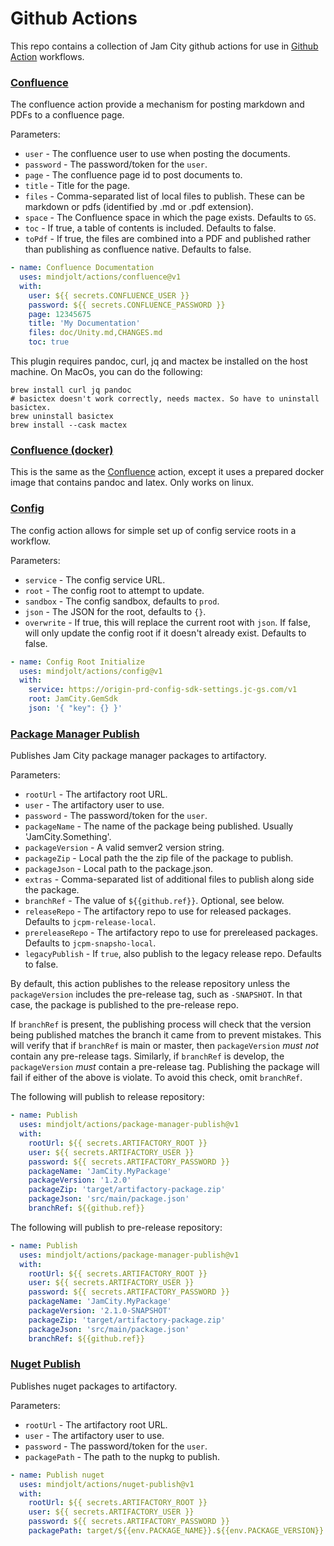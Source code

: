 Github Actions
==============

This repo contains a collection of Jam City github actions for use in
[Github Action](https://docs.github.com/en/actions) workflows.

### [Confluence](confluence/action.yml)
The confluence action provide a mechanism for posting markdown and PDFs 
to a confluence page.

Parameters:

* `user` - The confluence user to use when posting the documents.
* `password` - The password/token for the `user`.
* `page` - The confluence page id to post documents to.
* `title` - Title for the page.
* `files` - Comma-separated list of local files to publish. These can be markdown or pdfs (identified by .md or .pdf extension).
* `space` - The Confluence space in which the page exists. Defaults to `GS`.
* `toc` - If true, a table of contents is included. Defaults to false.
* `toPdf` - If true, the files are combined into a PDF and published rather than publishing as confluence native. Defaults to false.

```yaml
- name: Confluence Documentation
  uses: mindjolt/actions/confluence@v1
  with:
    user: ${{ secrets.CONFLUENCE_USER }}
    password: ${{ secrets.CONFLUENCE_PASSWORD }}
    page: 12345675
    title: 'My Documentation'
    files: doc/Unity.md,CHANGES.md
    toc: true
```

This plugin requires pandoc, curl, jq and mactex be installed on the host machine. On MacOs, you can do the following: 

```shell
brew install curl jq pandoc
# basictex doesn't work correctly, needs mactex. So have to uninstall basictex.
brew uninstall basictex 
brew install --cask mactex
```

### [Confluence (docker)](confluence-docker/action.yml)
This is the same as the [Confluence](#confluence) action, except it uses a prepared
docker image that contains pandoc and latex. Only works on linux.

### [Config](config/action.yml)
The config action allows for simple set up of config service roots in 
a workflow.

Parameters:

* `service` - The config service URL.
* `root` - The config root to attempt to update.
* `sandbox` - The config sandbox, defaults to `prod`.
* `json` - The JSON for the root, defaults to `{}`.
* `overwrite` - If true, this will replace the current root with `json`. If false, will only update the config root if it doesn't already exist. Defaults to false.

```yaml
- name: Config Root Initialize
  uses: mindjolt/actions/config@v1
  with:
    service: https://origin-prd-config-sdk-settings.jc-gs.com/v1
    root: JamCity.GemSdk
    json: '{ "key": {} }'
```

### [Package Manager Publish](package-manager-publish/action.yml)
Publishes Jam City package manager packages to artifactory.

Parameters:

* `rootUrl` - The artifactory root URL.
* `user` - The artifactory user to use.
* `password` - The password/token for the `user`.
* `packageName` - The name of the package being published. Usually 'JamCity.Something'.
* `packageVersion` - A valid semver2 version string.
* `packageZip` - Local path the the zip file of the package to publish.
* `packageJson` - Local path to the package.json.
* `extras` - Comma-separated list of additional files to publish along side the package.  
* `branchRef` - The value of `${{github.ref}}`. Optional, see below.
* `releaseRepo` - The artifactory repo to use for released packages. Defaults to `jcpm-release-local`.
* `prereleaseRepo` - The artifactory repo to use for prereleased packages. Defaults to `jcpm-snapsho-local`.
* `legacyPublish` - If `true`, also publish to the legacy release repo. Defaults to false.

By default, this action publishes to the release repository unless the `packageVersion`
includes the pre-release tag, such as `-SNAPSHOT`. In that case, the package
is published to the pre-release repo. 

If `branchRef` is present, the publishing process will check that the version 
being published matches the branch it came from to prevent mistakes. This will verify that 
if `branchRef` is main or master, then `packageVersion` *must not* contain any pre-release tags.
Similarly, if `branchRef` is develop, the `packageVersion` *must* contain a pre-release tag. 
Publishing the package will fail if either of the above is violate. To avoid this check, omit 
`branchRef`.

The following will publish to release repository:

```yaml
- name: Publish
  uses: mindjolt/actions/package-manager-publish@v1
  with:
    rootUrl: ${{ secrets.ARTIFACTORY_ROOT }}
    user: ${{ secrets.ARTIFACTORY_USER }}
    password: ${{ secrets.ARTIFACTORY_PASSWORD }}
    packageName: 'JamCity.MyPackage'
    packageVersion: '1.2.0'
    packageZip: 'target/artifactory-package.zip'
    packageJson: 'src/main/package.json'
    branchRef: ${{github.ref}}
```

The following will publish to pre-release repository:

```yaml
- name: Publish
  uses: mindjolt/actions/package-manager-publish@v1
  with:
    rootUrl: ${{ secrets.ARTIFACTORY_ROOT }}
    user: ${{ secrets.ARTIFACTORY_USER }}
    password: ${{ secrets.ARTIFACTORY_PASSWORD }}
    packageName: 'JamCity.MyPackage'
    packageVersion: '2.1.0-SNAPSHOT'
    packageZip: 'target/artifactory-package.zip'
    packageJson: 'src/main/package.json'
    branchRef: ${{github.ref}}
```

### [Nuget Publish](nuget-publish/action.yml)
Publishes nuget packages to artifactory.

Parameters:

* `rootUrl` - The artifactory root URL.
* `user` - The artifactory user to use.
* `password` - The password/token for the `user`.
* `packagePath` - The path to the nupkg to publish. 

```yaml
- name: Publish nuget
  uses: mindjolt/actions/nuget-publish@v1
  with:
    rootUrl: ${{ secrets.ARTIFACTORY_ROOT }}
    user: ${{ secrets.ARTIFACTORY_USER }}
    password: ${{ secrets.ARTIFACTORY_PASSWORD }}
    packagePath: target/${{env.PACKAGE_NAME}}.${{env.PACKAGE_VERSION}}.nupkg
```
